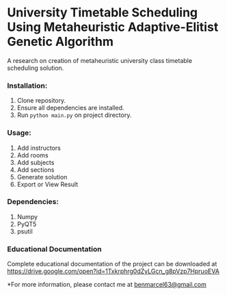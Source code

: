 # University Timetable Scheduling Using Metaheuristic Adaptive-Elitist Genetic Algorithm
A research on creation of metaheuristic university class timetable scheduling solution.

### Installation:
1. Clone repository.
3. Ensure all dependencies are installed.
2. Run `python main.py` on project directory.

### Usage:
1. Add instructors
2. Add rooms
3. Add subjects
4. Add sections
5. Generate solution
6. Export or View Result

### Dependencies:
1. Numpy
2. PyQT5
3. psutil

### Educational Documentation
Complete educational documentation of the project can be downloaded at https://drive.google.com/open?id=1Txkrphrg0dZyLGcn_g8pVzp7HpruoEVA

*For more information, please contact me at benmarcel63@gmail.com
